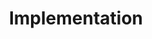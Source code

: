 ---
title: Implementation
week: 7
dates: 
- 2023-03-07
- 2023-03-09
current: false
unit: 2
project: project2
reading:
- dignazio-klein
lectures:
- '[Public/Private Data](https://vimeo.com/518426783)'
day1:
- 'Using Data'
day2:
- 'Discuss lecture + readings'
- 'Data sharing for the public good'
hw:
- 'Reading + Discussion Questions, Project 2: Iteration + Implementation'
- 'Project 2: Implementation'
---
